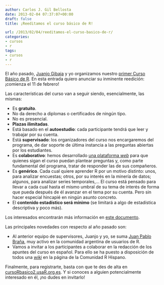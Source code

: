 ```yaml
---
author: Carlos J. Gil Bellosta
date: 2013-02-04 07:37:07+00:00
draft: false
title: ¡Reeditamos el curso básico de R!

url: /2013/02/04/reeditamos-el-curso-basico-de-r/
categories:
- cursos
- r
tags:
- cursos
- r
---
```


El año pasado, [Juanjo Gibaja](http://jjgibaja.net/) y yo organizamos nuestro [primer Curso Básico de R](http://www.datanalytics.com/2012/06/01/curso-de-r-gratuito-no-presencial/). En esta entrada quiero anunciar su inminente reedición: ¡comienza el 11 de febrero!

Las características del curso van a seguir siendo, esencialmente, las mismas:

* Es **gratuito**.
* No da derecho a diplomas o certificados de ningún tipo.
* No es presencial.
* **Plazas ilimitadas**.
* Está basado en el **autoestudio**: cada participante tendrá que leer y trabajar por su cuenta.
* Está **supervisado**: los organizadores del curso  nos encargaremos del programa, de dar soporte de última instancia a las preguntas abiertas por los estudiantes.
* Es **colaborativo**: hemos desarrollado [una plataforma _web_](http://cursorbasico2.usar.org.es/) para que quienes sigan el curso puedan plantear preguntas y, como parte fundamental del programa, tratar de responder las de sus compañeros.
* Es **genérico**. Cada cual quiere aprender R por un motivo distinto: unos, para analizar encuestas; otros, por su interés en la minería de datos; algunos, para analizar series temporales,... El curso está pensado para llevar a cada cual hasta el mismo umbral de su tema de interés de forma que pueda después de él avanzar en el tema por su cuenta. Pero sin hacer especial hincapié en ningún asunto concreto.
* El **contenido estadístico será mínimo** (se limitará a algo de estadística descriptiva y poco más).

Los interesados encontrarán más información en [este documento](https://docs.google.com/document/d/1UJgDM3tSZLwPKbtAS9XVaLlrKiFpUDhwvYXCznLI48w/edit?usp=sharing).

Las principales novedades con respecto al año pasado son:

* Al anterior equipo de supervisores, Juanjo y yo, se suma [Juan Pablo Braña](http://fractaltec.org/), muy activo en la comunidad argentina de usuarios de R.
* Vamos a invitar a los participantes a colaborar en la redacción de los apuntes del curso en español. Para ello se ha puesto a disposición de todos una [_wiki_](http://r-es.org/Curso+R+B%C3%A1sico) en la página de la Comunidad R Hispano.

Finalmente, para registrarte, basta con que te des de alta en [cursoRbasico2.usaR.org.es](http://cursorbasico2.usar.org.es/). Y si conoces a alguien potencialmente interesado en él, ¡no dudes en invitarlo!
